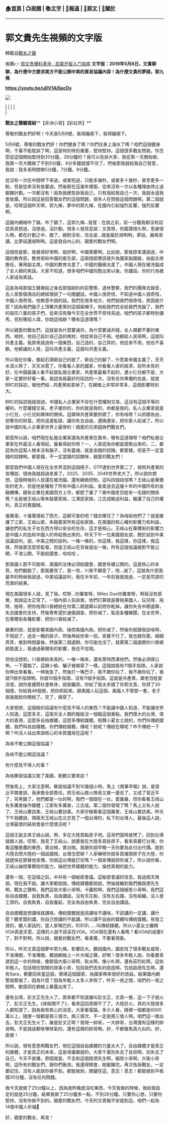 ###  [:house:首頁](https://github.com/ourhimalayas/home) | [:tv:視頻](https://github.com/ourhimalayas/videos) | [:books:文字](https://github.com/ourhimalayas/txt) | [:newspaper:報道](https://github.com/ourhimalayas/news) | [:eagle:郭文](https://github.com/ourhimalayas/guomedia) | [:pray:關於](https://github.com/ourhimalayas/home/tree/master/about)
---
# 郭文貴先生視頻的文字版
轉載自[戰友之聲](http://littleantvoice.blogspot.com)

推薦:point_right: [郭文贵爆料革命 · 启蒙开智入门指南](/content/start_guide.md)
**文字版：****2019****年****5****月****8****日，文貴聊聊，為什麼中方要求美方不能公開中美的貿易協議內容！為什麼文貴的夢語，郭九條**
  

**https://youtu.be/uDV1AjSpcDs**

**[![](https://1.bp.blogspot.com/-0itlJYZ63n4/XNWtijp4F8I/AAAAAAAABoI/pGsiONm4_x0eJniZBpshgItByCj-MK01QCLcBGAs/s400/111.PNG)](https://1.bp.blogspot.com/-0itlJYZ63n4/XNWtijp4F8I/AAAAAAAABoI/pGsiONm4_x0eJniZBpshgItByCj-MK01QCLcBGAs/s1600/111.PNG)**
  




|  |
|  |   
 |



  

**戰友之聲聽寫組****【非洲小哥】【彩虹桥】**
  

尊敬的戰友們好啊！今天是5月8號，我得蹦兩下，我得蹦兩下。
  

5月8號，尊敬的戰友們好！你們健身了嗎？你們往身上潑水了嗎？咱們這個健身啊，千萬不能耽誤了啊，這是特別特別重要，堅持堅持。這個很多戰友問我，你怎麼從這個開始堅持到30分鐘，28分鐘的？我可以告訴大家，我從第一天開始做，我第一天大概做了不到5分鐘，4分多鐘就撐不住了。然後那我就給我自己發誓，我說：我多長時間做5分鐘，7分鐘，8分鐘。
  

從沒有一次在中間停下來過，或者短過，只能多幾秒，或者多十幾秒，甚至更多一點，但是從來沒有放棄過。然後那在這幾年裡面，從來沒有一次以各種理由停止過鍛鍊計劃。一次都沒有！因為我總告訴我自己，只有我給我自己一次，我就永遠我會放棄。所以說這是回答戰友們的這個問題，很多人在問我這個問題啊。第二個就是，哎呀這個昨天啊，郭九條，夢中的郭九條，在國內引起強烈反響，強烈反響啊。
  

這國內網絡咋了鍋，咋了鍋了。這郭九條...發誓：在說之前，前一分鐘我都沒有認認真真想過，沒想過。沒計劃。很多人發信息說：文貴呀，你圖謀很久啊，思慮很久啊，都在計劃之中，錯了。絕對沒有，完全是...就是屬於胡咧咧，夢話，嚴格來講，比夢話還胡咧咧。這是發自內心的，親愛的戰友們啊。
  

這個但是那，我覺得好用啊，挺好啊，中國需要啊。比如說，那我原來還說過，中國的教育部，教育部和中國的衛生部，這兩個部應該提升為國家副國級，由副主席擔任，專用副主席。中國的教育太差了，中國的醫療太差了。中國人現在被洗腦成了全人類的笑話。大家不知道，很多咱們中國同胞出來以後，你講話，你的行為被人家成為笑話。
  

這是為啥那個王健被殺之後去那個紐約的前警察，退休警察，我們的團隊去錄音，去人家那個酒店的總經理說了一句關鍵話，中國人很奇怪，不知道中國人很奇怪，中國人很奇怪，他無意中說的話。我們在很多地方，他們說我們很奇怪，原因是什麼？因為我們腦子上頂著共產黨的這個屎帽子。他給我們完全給我們洗腦了，我們的祖宗八輩的孩子們，從來沒有像今天在全世界不受待見過。咱們的孩子都特別優秀，但到哪招人煩，你說這咱辦？哪有這道理嗎？
  

所以親愛的戰友們，這就是為什麼要滅共，為什麼要滅共賊，全人類都不要的東西，棺材，他自己設計自己造的棺材，他從來自己不用。他都給人民用啊，這就叫共產主義。我原來說過有一個東西，自己造的，自己弄的，他從來不用，他也不喜歡。他都讓別人用，這叫共產主義，這就叫共產主義。
  

所以現在你看，搬起石頭砸自己的臉了，砸自己的腳了，什麼美帝國主義了，天天水深火熱了，天天冰雹了。你看看人家的國家，你看看人家的經濟，前所未有的好。在中國最讓人看不起就私營企業家，共產黨最看不起的，連小仨兒都不是，大家一定要好好看一看。我認為我最好的採訪的一次，沒有任何準備的也是，就是BBC的採訪，被他們給...共產黨給拿掉了。在網絡上非常非常多，這個影響特別大。
  

BBC的採訪我就說過，中國私人企業家不存在什麼權財交易，這沒有這個平等的權利，什麼權錢交易，老子搶你的，你的就是我的，命都是我的。私人企業家就是小仨兒，小仨兒和媽咪的關係。這媽咪共產黨要抓嫖了，你有啥呀？以抓嫖為由，掠奪你的財富。把你送進監獄，讓你失去自由，還搞連坐，把你家人給滅了。所以說中國的私人企業家世界上最慘的！親愛的兄弟姐妹們戰友們。
  

那麼所以說，咱們現在私營企業家還為共產黨在賣命，哪有這道理呀？咱們私營企業家在外面沒人看得起，誰看得起你呀？一，人家認為你都是腐敗出來的，二，都認為你這幫人根本沒有腦子，沒有靈魂，就是金錢的奴隸。都愛錢，但是不一定當錢的奴隸啊。都愛錢，不一定當錢的奴隸呀，親愛的戰友們！
  

那麼我們中國人現在在全世界混到這個樣子，GTP達到世界第二了，按照共產黨的宣傳說，很快我就超過老美了。2025、2035、2049世界老大了。所以說你想想，這個時候的人民還在被洗腦，還有網絡控制，這叫四個自信嗎？王岐山是華爾街的老大，但是他是犧牲了所有中國人的利益。查查過去這幾十年的中國所有的金融機構，國有企業在美國西方上市，都肥了誰了？跟中國老百姓有一毛錢的關係嗎？全是被王岐山等朱鎔基家族，江澤民家族，江志成輸送利益，維護了自己的權利，真正的賣國賊。
  

幾萬億，十幾萬億給了西方，這都可查的吧？錢去哪兒了？為啥給他們了？就是維護了江家，王岐山家，朱鎔基家所有這些家族，在美國的核心權利影響力和利益，讓他們的私生子女在西方得以安全的生存，這才是核心。王岐山在華爾街的影響力是中國人的血和中國人的命給換出來的。昨天下午一位美國朋友說，關於談到中美協議談判，說，中美之間的談判，一條一條的，你這樣，我這樣，你這樣，我這樣，然後那怎麼受監督。但是王岐山在背後提出一條，所有這個協議絕對不能公開，不准公開，不能給國會，哈哈哈 。
  

那美國人那不可能呀，美國的法律必須給國會，國會有權公開的。這是核心的本質，他們翻臉了，那我要改了，我一改，川普不願意了，咣...滅了。這就為什麼我最早的時候我說過，中美協議談判，我在半年前，一年前我就說過，一定是荒謬的荒唐的結果。
  

現在美國很多人說，見了我，哎呀...你厲害呀，Miles Guo你厲害呀，啊我沒有感覺，我說這太正常了。一個內部人告訴我，他們打算就是要拖美國人，玩兒呀，拖呀，拖呀，把你拖得川普總統在你第二期選舉以前把你乾掉。讓你失去中期選舉，失去國會的支持，然後寄希望於通俄調查，把你滅了。製造各種醜聞，在全世界，在華爾街各種影響，把你川普給滅了。
  

嚴重的說，就是影響美國內政，操控美國內政。把你滅了，然後你就跟我談啥啊，不用談了，過去一概的路子。然後再給你來一招，真要不行了，我也跟你簽，糊糊弄弄，推到時間最後，然後第二個選期，你可能也沒了。就算第二個選期你川普總統能選上，我通過華爾街的影響，我也不兌現。
  

但他沒想到，川普總統來真的，一條一條來，還有萊特西澤他們。然後必須得公佈，一下露餡了。這跟小偷、騙子被揭穿了一樣。這個說我有11個手指頭，人家說你伸出來看看。一伸我急了，然後打一嘴巴子，我不跟你玩了，我不跟你玩了，我就11個手指頭啊。你就10個手指頭，沒有11個手指頭。這就是共產黨，跟老百姓耍流氓，說你是擾鬧社會秩序，說我騙貸。你給了我太多錢了你郭文貴，你貸了30個億，你給我46個億，把你抓起來。跟美國人玩這個，美國人不管那一套，老子直接就給你開稅了。完了，揭穿了。
  

大家想想，這個稅的協議有什麼見不得人的東西？不能讓中國人知道，不能讓世界人知道。這麼多天，這兩天全人類的報紙沒一個報這個重點。我們偉大的台灣，偉大的香港，這麼多自由媒體，這麼多傳統媒體。按龔小夏女士說的，你們叫傳統媒體，我們叫自由媒體。你們傳統媒體，傳呢？統呢？傳統在哪呢？咋不傳統一下啊？咋沒人站出來說核心的本質僵局在這呢？
  

為啥不敢公開這個協議？
  

為啥不能公開這協議？
  

有什麼見不得人的事？
  

為啥撕毀協議又跑了美國，劉鶴又要來談？
  

然後馬上，大家注意啊，撕毀協議不到10幾個小時，馬上《南華早報》說，是習近平開會說，我承擔全部責任。把王岐山救火隊長又推一邊去了，又成了習近平了，背黑鍋了。他們都是一伙的啊，我們一個個在一伙，愛誰誰，但你看看王岐山有多厲害操作媒體；江家有多厲害，江志成。第二個你發現了嗎？馬上又有人說了，王岐山要訪美，王岐山要訪美。大家仔細看看這個厲害，王岐山要訪美。昨天下午我聽說，頭兩天王岐山在北京見了一個台灣的，私下的台灣人。最後這人說，台灣最壞的結局會是什麼情況呢？
  

這個王副主席王岐山說，啊，多在大陸買點房子吧。這哥們當時就愣了，回到台灣就跟人說，哎呀，我見了王岐山，說要我在大陸多買些房子，看來真要打台灣。你看這種愚蠢的東西，賣台賊，賣台賊。我跟你說早晚一天你要為此付出代價。跑到大陸去問大陸的一個盜國賊，台灣怎麼辦？人家嚇唬你說多買幾間房子在大陸，你就趕快在那替他宣傳，你說這台灣能打仗嗎？一個宣傳就把你滅了。所以說你看，王岐山操控華爾街的能力，操控世界媒體的能力，操控真相的能力。
  

還有一個，在這個之前，中共有一個秘密會議。這秘密會議的信息，我過兩天再說，現在我不說。讓大家都說說，傳統媒體都說說，然後就輪到我們像路德先生啊，戰友之聲啊，我們這些大衛小哥啊，卡麗熙啊，我們這個細思小哥啊，我們這些自由媒體，自我負責，自由講話，沒有天花板，沒有左右牆，沒有組織，沒人發工資的。自我負責，自我養起，完全為自由負責，完全自由講話。
  

自由媒體是想講啥就講啥，傳統媒體就是該講啥不講啥，不該講的一定講，講什麼？聽老闆的講，你自己想講的不能講，所以講不自由的媒體叫傳統媒體。有發工資的，聽人家話的，當人家嘴巴的，叭叭叭……叫傳統媒體。所以小夏女士離開VOA真是天意，這樣的人就不該呆在VOA。VOA現在還有人看嗎？看VOA的成傻X了，對不對啊。所以說，親愛的戰友們，看事實，不要看現象。
  

所以，昨天文貴這個夢中郭九條，影響巨大。聽說國內，國安找了很多戰友威脅，不准傳閱，不准傳閱。聽說網絡上一片大喊之聲，好啊！很多年輕人說，你看要真達到這一步的時候，像那個大衛小哥啊，耿炎啊，像小札啊，還有莊烈紅啊，這些年輕人。包括現在閉關的政事小哥，包括我們丟失的痘痘啊，包括路德先生啊，還有Sara，都要回來當這個，領導這個國家，為國家帶來很好的效益。結果國內網警就緊張了，因為什麼？因為年輕人太多人參與了，昨天一夜之間，咱們的一夜之間啊，敏感詞在網絡上暴露出來了。
  

還有台灣，彭文正先生火了。原來都不知道誰叫彭文正，文貴一推，這一下子就火了，彭文正先生。《政經關不了》，看來這回真關不了了。大陸巨火，真的大陸很多人都知道了。因為我有核心的消息，大家看電腦，多少人看，隨便一個都是6000萬以上，隨便一個都是兩三億次。兩三億次，不一定是兩三億人啊。咱們這一推出去，彭文正先生火了。誰是彭文正啊？發現一帥哥，一大帥哥，台灣還有這樣的帥哥啊。不是說話都嗲裡嗲氣的，還有這樣的帥哥啊。好，不都像馬英九似的。好，直接！
  

所以說，很有意思啊戰友們，現在這個自由媒體的力量太大了。自由媒體才是真正的媒體，才是真正的未來，這是毋庸置疑的，大家千萬別失去了自信啊，別失去了自己。今天不直播，原因就是，不去和這個路德先生啊，細思小哥啊，大衛小哥啊，這所有的戰友們，跟你們衝突。我還得開會，剛鍛鍊完。再次告訴戰友，一定要記住，沒有人能說你做不到，都能做到，關鍵在這，意志！意志！都能做到平板撐30分鐘，沒有任何問題。
  

我今天就做了25分鐘以上，因為我昨晚就沒吃東西，今天我做的時候，我給我設定的就是25分鐘，結果我做了25分鐘多一點，不到26分鐘。只要你心想，只要你堅持，沒有你做不到的。親愛的戰友們，今天的文貴報平安就到這，咱們一起為14億中國人祈福🙏
  

好，親愛的戰友，再見！
<u></u><sub></sub><sup></sup><strike></strike>